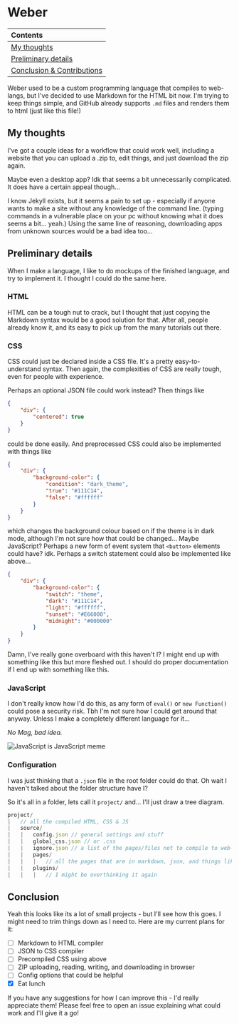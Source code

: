 # Weber

| Contents |
|    :-    |
| [My thoughts](#My-thoughts) |
| [Preliminary details](#Preliminary-details) |
| [Conclusion & Contributions](#Conclusion) |

Weber used to be a custom programming language that compiles to web-langs, but I've decided to use Markdown for the HTML bit now.
I'm trying to keep things simple, and GitHub already supports `.md` files and renders them to html (just like this file!)

## My thoughts

I've got a couple ideas for a workflow that could work well, including a website that you can upload a .zip to, edit things, and just download the zip again.

Maybe even a desktop app? Idk that seems a bit unnecessarily complicated. It does have a certain appeal though...

I know Jekyll exists, but it seems a pain to set up - especially if anyone wants to make a site without any knowledge of the command line.
(typing commands in a vulnerable place on your pc without knowing what it does seems a bit... yeah.)
Using the same line of reasoning, downloading apps from unknown sources would be a bad idea too...

## Preliminary details

When I make a language, I like to do mockups of the finished language, and try to implement it. I thought I could do the same here.

### HTML

HTML can be a tough nut to crack, but I thought that just copying the Markdown syntax would be a good solution for that.
After all, people already know it, and its easy to pick up from the many tutorials out there.

### CSS

CSS could just be declared inside a CSS file. It's a pretty easy-to-understand syntax.
Then again, the complexities of CSS are really tough, even for people with experience.

Perhaps an optional JSON file could work instead? Then things like

```json
{
    "div": {
        "centered": true
    }
}
```

could be done easily. And preprocessed CSS could also be implemented with things like

```json
{
    "div": {
        "background-color": {
            "condition": "dark_theme",
            "true": "#111C14",
            "false": "#ffffff"
        }
    }
}
```

which changes the background colour based on if the theme is in dark mode, although I'm not sure how that could be changed... Maybe JavaScript? Perhaps a new form of event system that `<button>` elements could have? idk. Perhaps a switch statement could also be implemented like above...

```json
{
    "div": {
        "background-color": {
            "switch": "theme",
            "dark": "#111C14",
            "light": "#ffffff",
            "sunset": "#E66000",
            "midnight": "#000000"
        }
    }
}
```

Damn, I've really gone overboard with this haven't I? I might end up with something like this but more fleshed out.
I should do proper documentation if I end up with something like this.

### JavaScript

I don't really know how I'd do this, as any form of `eval()` or `new Function()` could pose a security risk. Tbh I'm not sure how I could get around that anyway.
Unless I make a completely different language for it...

_No Mag, bad idea._

![JavaScript is JavaScript meme](https://user-images.githubusercontent.com/25611707/148683938-e7a8cc21-483a-4f07-88a6-1fd9c3ddd688.jpg)

### Configuration

I was just thinking that a `.json` file in the root folder could do that. Oh wait I haven't talked about the folder structure have I?

So it's all in a folder, lets call it `project/` and... I'll just draw a tree diagram.

```js
project/
|   // all the compiled HTML, CSS & JS
|   source/
|   |   config.json // general settings and stuff
|   |   global_css.json // or .css
|   |   ignore.json // a list of the pages/files not to compile to web-langs
|   |   pages/
|   |   |   // all the pages that are in markdown, json, and things like that
|   |   plugins/
|   |   |   // I might be overthinking it again
```

## Conclusion

Yeah this looks like its a lot of small projects - but I'll see how this goes. I might need to trim things down as I need to. Here are my current plans for it:
- [ ] Markdown to HTML compiler
- [ ] JSON to CSS compiler
- [ ] Precompiled CSS using above
- [ ] ZIP uploading, reading, writing, and downloading in browser
- [ ] Config options that could be helpful
- [x] Eat lunch

If you have any suggestions for how I can improve this - I'd really appreciate them! Please feel free to open an issue explaining what could work and I'll give it a go!
